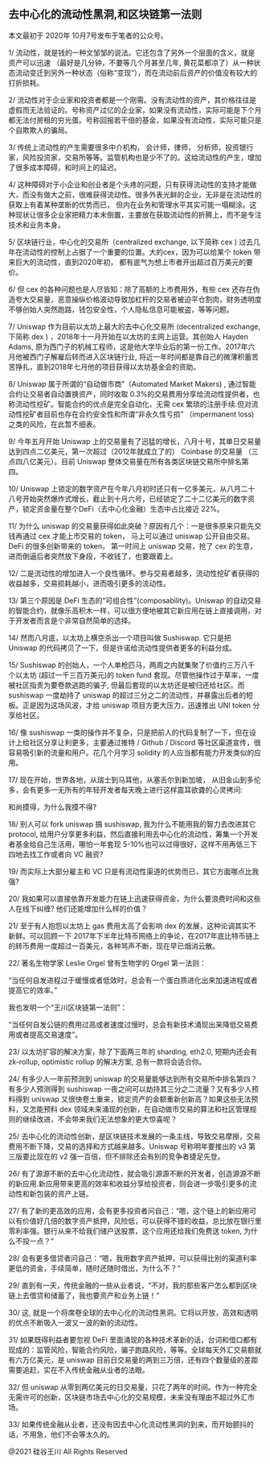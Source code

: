 ## 去中心化的流动性黑洞,和区块链第一法则

本文最初于 2020年 10月7号发布于笔者的公众号。

1/ 流动性，就是钱的一种文邹邹的说法。它还包含了另外一个层面的含义，就是资产可以迅速 （最好是几分钟，不要等几个月甚至几年,
黄花菜都凉了）从一种状态流动变迁到另外一种状态（俗称“变现”），而在流动前后资产的价值没有较大的打折损耗。

2/ 流动性对于企业家和投资者都是一个刚需。没有流动性的资产，其价格往往是虚假而无法验证的。号称资产过亿的企业家，如果没有流动性，实际可能是下个月都无法付房租的穷光蛋。号称回报若干倍的基金，如果没有流动性，实际可能只是个自欺欺人的骗局。

3/ 传统上流动性的产生需要很多中介机构， 会计师，律师， 分析师，投资银行家，风险投资家，交易所等等。监管机构也是少不了的。这给流动性的产生，增加了很多成本障碍，和时间上的延迟。

4/ 这种障碍对于小企业和创业者是个头疼的问题，只有获得流动性的支持才能做大，而没有做大之前，很难获得流动性。很多外表光鲜的企业，无非是在流动性的获取上有着某种垄断的优势而已，
但内在业务和管理水平其实可能一塌糊涂。这种现状让很多企业家把精力本末倒置，主要放在获取流动性的折腾上，而不是专注技术和业务本身。

5/ 区块链行业，中心化的交易所（centralized exchange, 以下简称 cex ) 过去几年在流动性的控制上占据了一个重要的位置。大的cex，因为可以给某个
token 带来巨大的流动性，直到2020年初， 都有底气为想上市者开出超过百万美元的要价。

6/ 但 cex 的各种问题也是人尽皆知：除了高额的上市费用外，有些 cex
还存在伪造夸大交易量，恶意操纵价格波动导致加杠杆的交易者被迫平仓割肉，财务透明度不够创始人突然跑路，钱包安全性，个人隐私信息可能被盗，等等问题。

7/ Uniswap 作为目前以太坊上最大的去中心化交易所 (decentralized exchange, 下简称 dex ) ，2018年十一月开始在以太坊的主网上运营。其创始人
Hayden Adams, 原为西门子的机械工程师，这是他大学毕业后的第一份工作。2017年六月他被西门子解雇后转而进入区块链行业,
将近一年时间都是靠自己的微薄积蓄苦苦挣扎，直到2018年七月他的项目获得以太坊基金会的资助。

8/ Uniswap 属于所谓的“自动做市商”（Automated Market Makers) , 通过智能合约让交易者自动置换资产，同时收取
0.3%的交易费用分享给流动性提供者，也称流动性挖矿。智能合约的优点是完全自动化，无需 cex
繁琐的注册手续.但对流动性挖矿者目前也存在合约安全性和所谓“非永久性亏损” （impermanent loss) 之类的风险，在此暂不细表。

9/ 今年五月开始 Uniswap 上的交易量有了迅猛的增长，八月十号，其单日交易量达到四点二亿美元，第一次超过（2012年就成立了的）
Coinbase 的交易量 （三点四八亿美元）。目前 Uniswap 整体交易量在所有各类区块链交易所中排名第四。

10/ Uniswap 上锁定的数字资产在今年八月初时还只有一亿多美元，从八月二十八号开始突然爆炸式增长，截止到十月六号，已经锁定了二十二亿美元的数字资产，锁定资金量在整个DeFi（去中心化金融）生态中占比接近
22%。

11/ 为什么 uniswap 的交易量获得如此突破？原因有几个：一是很多原来只能先交钱再通过 cex 才能上市交易的 token， 马上可以通过
uniswap 公开自由交易。DeFi 的很多创新带来的 token， 第一时间上 uniswap 交易，抢了 cex 的生意，进而倒逼后者突然放下身段，不收钱了，也要跟着上。

12/ 二是流动性的增加进入一个良性循环。参与交易者越多，流动性挖矿者获得的收益越多，交易损耗越小，进而吸引更多的流动性。

13/ 第三个原因是 DeFi 生态的“可组合性”(composability)。Uniswap
的自动交易的智能合约，就像乐高积木一样，可以很方便地被其它新应用在链上直接调用，对于开发者而言是个非常自然简单的选择。

14/ 然而八月底，以太坊上横空杀出一个项目叫做 Sushiswap. 它只是把 Uniswap 的代码拷贝了一下，但是许诺给流动性提供者更多的利益分成。

15/ Sushiswap 的创始人，一个人单枪匹马，两周之内就集聚了价值约三万八千个以太坊 (超过一千三百万美元)的 token fund
套现。尽管他操作过于草率，一度被社区指责为要卷款逃跑的骗子, 但最后套现的以太坊还是被归还给社区。而sushiswap 一度劫持了
uniswap 的超过三分之二的流动性，并暴露出后者的短板。正是因为这场风波，才给 uniswap 项目方更大压力，迅速推出 UNI token 分享给社区。

16/ 像 sushiswap 一类的操作并不复杂，只是把前人的代码复制了一下，但在设计上给社区分享让利更多，主要通过推特 / Github /
Discord 等社区渠道宣传，很容易吸引新的流量和用户。花几个月学习 solidity 的人应当都有能力开发类似的应用。

17/ 现在开始，世界各地，从瑞士到马耳他，从塞舌尔到新加坡，
从旧金山到多伦多，会有更多一无所有的年轻开发者每天晚上进行这样震耳欲聋的心灵拷问:

和尚摸得，为什么我摸不得?

18/ 别人可以 fork uniswap 搞 sushiswap, 我为什么不能用我的智力去改进其它 protocol,
给用户分享更多利益，然后直接利用去中心化的流动性，筹集一个开发者基金给自己生活用，哪怕一年套现
5-10%也可以过得很好，这样不用再低三下四地去找工作或者向 VC 融资?

19/ 而实际上大部分雇主和 VC 只是有流动性渠道的优势而已，其它方面哪点比我强?

20/ 我如果可以直接依靠开发能力在链上迅速获得资金，为什么要浪费时间和这些人在线下纠缠? 他们还能增加什么样的价值？

21/ 至于有人抱怨以太坊上 gas 费用太高了会影响 dex 的发展，这种论调其实不新鲜。可以回顾一下
2017年下半年比特币网络上的争论，在2017年底比特币链上的转币费用一度超过一百美元，各种骂声不断，现在早已烟消云散。

22/ 著名生物学家 Leslie Orgel 曾有生物学的 Orgel 第一法则：

“当任何自发进程过于缓慢或者低效时，总会有一个蛋白质进化出来加速进程或者提高它的效率。”

我也发明一个“王川区块链第一法则”：

“当任何自发公链的费用过高或者速度过慢时，总会有新技术涌现出来降低交易费用或者提高交易速度”。

23/ 以太坊扩容的解决方案，除了下面两三年的 sharding, eth2.0, 短期内还会有 zk-rollup, optimistic rollup 的解决方案,
总有一款将会适合你。

24/ 有多少人一年前预测到 uniswap 的交易量能够达到所有交易所中排名第四？有多少人预测得到 sushiswap
一夜之间可以劫持其三分之二流量？又有多少人预料得到 uniswap 又很快卷土重来，锁定资产的金额重新创新高？如果这些无法预料，又怎能预料
dex 领域未来涌现的创新，在自动做市交易的算法和社区管理规则的继续改进，不会带来我们无法想象的更大惊喜呢？

25/ 去中心化的流动性创新，是区块链技术发展的一条主线，导致交易摩擦，交易费用不断下降，交易的选择和方式越来越多。Uniswap
号称明年要推出的 v3 第三版要比现在的 v2 强一百倍，但不排除还会有别的竞争者捷足先登。

26/ 有了源源不断的去中心化流动性，就会吸引源源不断的开发者，创造源源不断的新应用.新应用带来更高的效率和收益分享给投资者，则会进一步吸引更多的流动性和新包装的资产上链。

27/ 有了新的更高效的应用，会有更多投资者问自己：“嗯，这个链上的新应用可以有价值好几倍的数字资产抵押，风险低，可以获得不错的收益，总比放在银行里零利率强。银行从来不给我们储户送股票，这个应用还给我们免费送
token, 为什么不投一点？”

28/ 会有更多借贷者问自己：“嗯，我用数字资产抵押，可以获得比别的渠道利率更低的资金，手续简单，随时还随时借出，为什么不？”

29/ 直到有一天，传统金融的一些从业者说，“不对，我的那些客户怎么都到区块链上去借贷和储蓄了，我也要资产和业务上链！”

30/ 这, 就是一个将席卷全球的去中心化的流动性黑洞。它将以开放，高效和透明的优点不断吸入一波又一波的新的流动性。

31/ 如果既得利益者要忽视 DeFi 里面涌现的各种技术革新的话，台词和借口都有现成的：监管风险，智能合约风险，骗子跑路风险，等等。全球每天外汇交易额就有六万亿美元，是
uniswap 目前日交易量的两到三万倍，还有四个数量级的差距需要追赶，实在不入传统金融从业者的法眼。

32/ 但 uniswap 从零到两亿美元的日交易量，只花了两年的时间。作为一种完全无需许可的创新，区块链市场去中心化的交易规模，未来没有理由不超过外汇市场。

33/ 如果传统金融从业者，还没有因去中心化流动性黑洞的到来，而开始颤抖的话，不用急，他们不会等太久的。

@2021 硅谷王川 All Rights Reserved

